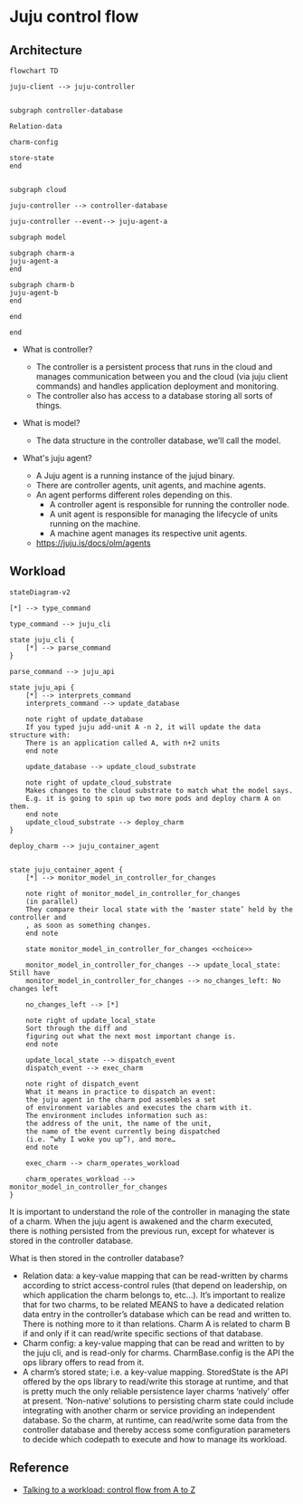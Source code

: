 
# Juju control flow



## Architecture 

```mermaid
flowchart TD

juju-client --> juju-controller


subgraph controller-database

Relation-data

charm-config

store-state
end


subgraph cloud

juju-controller --> controller-database

juju-controller --event--> juju-agent-a

subgraph model

subgraph charm-a
juju-agent-a
end

subgraph charm-b
juju-agent-b
end

end

end
```

- What is controller?
    - The controller is a persistent process that runs in the cloud and manages communication between you and the cloud (via juju client commands) and handles application deployment and monitoring.
    - The controller also has access to a database storing all sorts of things.

- What is model?
    - The data structure in the controller database, we’ll call the model.

- What's juju agent?
    - A Juju agent is a running instance of the jujud binary.
    - There are controller agents, unit agents, and machine agents. 
    - An agent performs different roles depending on this.
        - A controller agent is responsible for running the controller node.
        - A unit agent is responsible for managing the lifecycle of units running on the machine.
        - A machine agent manages its respective unit agents.
    - https://juju.is/docs/olm/agents


## Workload

```mermaid
stateDiagram-v2

[*] --> type_command

type_command --> juju_cli

state juju_cli {
    [*] --> parse_command
}

parse_command --> juju_api

state juju_api {
    [*] --> interprets_command
    interprets_command --> update_database

    note right of update_database
    If you typed juju add-unit A -n 2, it will update the data structure with:
    There is an application called A, with n+2 units
    end note

    update_database --> update_cloud_substrate

    note right of update_cloud_substrate
    Makes changes to the cloud substrate to match what the model says.
    E.g. it is going to spin up two more pods and deploy charm A on them.
    end note 
    update_cloud_substrate --> deploy_charm
}

deploy_charm --> juju_container_agent


state juju_container_agent {
    [*] --> monitor_model_in_controller_for_changes

    note right of monitor_model_in_controller_for_changes
    (in parallel)
    They compare their local state with the ‘master state’ held by the controller and
    , as soon as something changes.
    end note

    state monitor_model_in_controller_for_changes <<choice>>

    monitor_model_in_controller_for_changes --> update_local_state: Still have
    monitor_model_in_controller_for_changes --> no_changes_left: No changes left

    no_changes_left --> [*]

    note right of update_local_state
    Sort through the diff and 
    figuring out what the next most important change is.
    end note

    update_local_state --> dispatch_event
    dispatch_event --> exec_charm

    note right of dispatch_event
    What it means in practice to dispatch an event:
    the juju agent in the charm pod assembles a set
    of environment variables and executes the charm with it.
    The environment includes information such as:
    the address of the unit, the name of the unit,
    the name of the event currently being dispatched
    (i.e. “why I woke you up”), and more…
    end note

    exec_charm --> charm_operates_workload

    charm_operates_workload --> monitor_model_in_controller_for_changes
}
```

It is important to understand the role of the controller in managing the state of a charm. When the juju agent is awakened and the charm executed, there is nothing persisted from the previous run, except for whatever is stored in the controller database.

What is then stored in the controller database?

- Relation data: a key-value mapping that can be read-written by charms according to strict access-control rules (that depend on leadership, on which application the charm belongs to, etc…). It’s important to realize that for two charms, to be related MEANS to have a dedicated relation data entry in the controller’s database which can be read and written to. There is nothing more to it than relations. Charm A is related to charm B if and only if it can read/write specific sections of that database.
- Charm config: a key-value mapping that can be read and written to by the juju cli, and is read-only for charms. CharmBase.config is the API the ops library offers to read from it.
- A charm’s stored state; i.e. a key-value mapping. StoredState is the API offered by the ops library to read/write this storage at runtime, and that is pretty much the only reliable persistence layer charms ‘natively’ offer at present. ‘Non-native’ solutions to persisting charm state could include integrating with another charm or service providing an independent database.
So the charm, at runtime, can read/write some data from the controller database and thereby access some configuration parameters to decide which codepath to execute and how to manage its workload.


## Reference

- [Talking to a workload: control flow from A to Z](https://discourse.charmhub.io/t/talking-to-a-workload-control-flow-from-a-to-z/6161)
